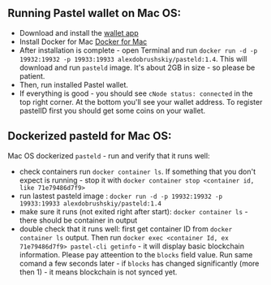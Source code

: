 Running Pastel wallet on Mac OS:
--------------------------------

 - Download and install the [wallet app](https://dobrushskiy.name/static/pastel_build/Pastel-1.0.1.dmg)
 - Install Docker for Mac [Docker for Mac](https://docs.docker.com/docker-for-mac/install/)
 - After installation is complete - open Terminal and run `docker run -d -p 19932:19932 -p 19933:19933 alexdobrushskiy/pasteld:1.4`. This will download and run `pasteld` image. It's about 2GB in size - so please be patient. 
 - Then, run installed Pastel wallet. 
 - If everything is good - you should see `cNode status: connected` in the top right corner. At the bottom you'll see your wallet address. To register pastelID first you should get some coins on your wallet.
 
Dockerized pasteld for Mac OS:
------------------------------
Mac OS dockerized `pasteld` - run and verify that it runs well:
 - check containers run `docker container ls`. If something that you don't expect is running - stop it with `docker container stop <container id, like 71e79486d7f9>` 
 - run lastest pasteld image : `docker run -d -p 19932:19932 -p 19933:19933 alexdobrushskiy/pasteld:1.4` 
 - make sure it runs (not exited right after start): `docker container ls` - there should be container in output
 - double check that it runs well: first get container ID from `docker container ls` output. Then run `docker exec <container Id, ex 71e79486d7f9> pastel-cli getinfo` - it will display basic blockchain information. Please pay atteention to the `blocks` field value. Run same comand a few seconds later - if `blocks` has changed significantly (more then 1) - it means blockchain is not synced yet. 

